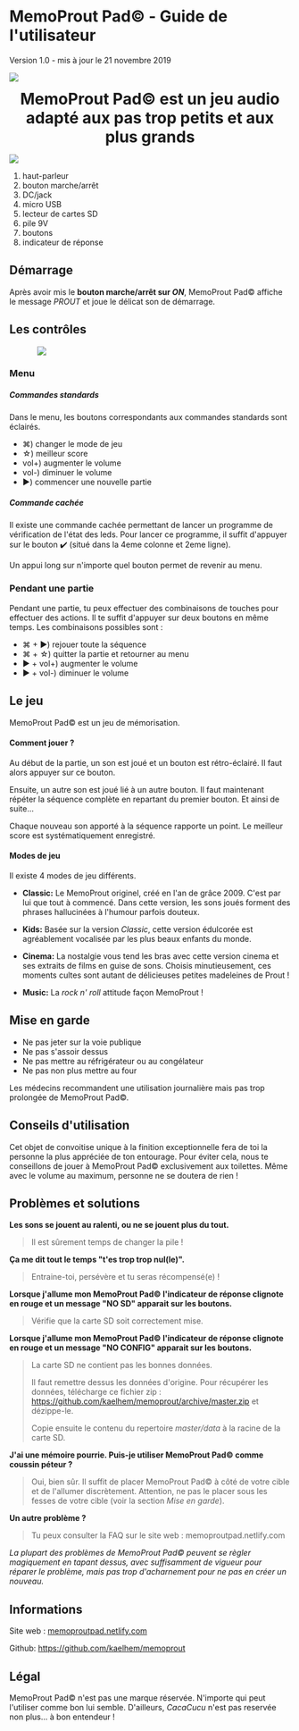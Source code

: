 # MemoProut Pad© - Guide de l'utilisateur

Version 1.0 - mis à jour le 21 novembre 2019















![](https://raw.githubusercontent.com/kaelhem/memoprout/master/resources/user-guide/logo.png)









<div style="text-align: center; font-weight: bold; font-size: 28px;">
MemoProut Pad© est un jeu audio adapté aux pas trop petits et aux plus grands
</div>







![](./schema.png)





1. haut-parleur
2. bouton marche/arrêt
3. DC/jack
4. micro USB
5. lecteur de cartes SD
6. pile 9V
7. boutons
8. indicateur de réponse









## Démarrage

Après avoir mis le **bouton marche/arrêt sur _ON_**, MemoProut Pad© affiche le message _PROUT_ et joue le délicat son de démarrage.



## Les contrôles



<div style="padding: 0 50px;"><img style="margin: auto;" src="./schema-buttons.png" /></div>





### Menu

##### Commandes standards

Dans le menu, les boutons correspondants aux commandes standards sont éclairés.

+ ⌘) changer le mode de jeu
+ ☆) meilleur score
+ vol+) augmenter le volume
+ vol-) diminuer le volume
+ ▶) commencer une nouvelle partie

##### Commande cachée

Il existe une commande cachée permettant de lancer un programme de vérification de l'état des leds. Pour lancer ce programme, il suffit d'appuyer sur le bouton ✔️ (situé dans la 4eme colonne et 2eme ligne).

Un appui long sur n'importe quel bouton permet de revenir au menu.



### Pendant une partie

Pendant une partie, tu peux effectuer des combinaisons de touches pour effectuer des actions. Il te suffit d'appuyer sur deux boutons en même temps. Les combinaisons possibles sont :

+ ⌘ + ▶) rejouer toute la séquence
+ ⌘ + ☆) quitter la partie et retourner au menu
+ ▶ + vol+) augmenter le volume
+ ▶ + vol-) diminuer le volume




## Le jeu

MemoProut Pad© est un jeu de mémorisation.



#### Comment jouer ?

Au début de la partie, un son est joué et un bouton est rétro-éclairé. Il faut alors appuyer sur ce bouton.

Ensuite, un autre son est joué lié à un autre bouton. Il faut maintenant répéter la séquence complète en repartant du premier bouton. Et ainsi de suite...

Chaque nouveau son apporté à la séquence rapporte un point. Le meilleur score est systématiquement enregistré.



#### Modes de jeu

Il existe 4 modes de jeu différents. 

* **Classic:** Le MemoProut originel, créé en l'an de grâce 2009. C'est par lui que tout à commencé. Dans cette version, les sons joués forment des phrases hallucinées à l'humour parfois douteux.

* **Kids:** Basée sur la version _Classic_, cette version édulcorée est agréablement vocalisée par les plus beaux enfants du monde.

* **Cinema:** La nostalgie vous tend les bras avec cette version cinema et ses extraits de films en guise de sons. Choisis minutieusement, ces moments cultes sont autant de délicieuses petites madeleines de Prout !

* **Music:** La _rock n' roll_ attitude façon MemoProut !

























## Mise en garde

- Ne pas jeter sur la voie publique
- Ne pas s'assoir dessus
- Ne pas mettre au réfrigérateur ou au congélateur
- Ne pas non plus mettre au four

Les médecins recommandent une utilisation journalière mais pas trop prolongée de MemoProut Pad©. 







## Conseils d'utilisation

Cet objet de convoitise unique à la finition exceptionnelle fera de toi la personne la plus appréciée de ton entourage. Pour éviter cela, nous te conseillons de jouer à  MemoProut Pad© exclusivement aux toilettes. Même avec le volume au maximum, personne ne se doutera de rien !





































## Problèmes et solutions

**Les sons se jouent au ralenti, ou ne se jouent plus du tout.**

> Il est sûrement temps de changer la pile !



**Ça me dit tout le temps "t'es trop trop nul(le)".**

> Entraine-toi, persévère et tu seras récompensé(e) !



**Lorsque j'allume mon MemoProut Pad© l'indicateur de réponse clignote en rouge et un message "NO SD" apparait sur les boutons.**

> Vérifie que la carte SD soit correctement mise.



**Lorsque j'allume mon MemoProut Pad© l'indicateur de réponse clignote en rouge et un message "NO CONFIG" apparait sur les boutons.**

> La carte SD ne contient pas les bonnes données.
>
> Il faut remettre dessus les données d'origine. Pour récupérer les données, télécharge ce fichier zip : https://github.com/kaelhem/memoprout/archive/master.zip et dézippe-le.
>
> Copie ensuite le contenu du repertoire _master/data_ à la racine de la carte SD.



**J'ai une mémoire pourrie. Puis-je utiliser MemoProut Pad© comme coussin péteur ?**

> Oui, bien sûr. Il suffit de placer MemoProut Pad© à côté de votre cible et de l'allumer discrètement. Attention, ne pas le placer sous les fesses de votre cible (voir la section _Mise en garde_).



**Un autre problème ?**

> Tu peux consulter la FAQ sur le site web : memoproutpad.netlify.com





_La plupart des problèmes de MemoProut Pad© peuvent se règler magiquement en tapant dessus, avec suffisamment de vigueur pour réparer le problème, mais pas trop d'acharnement pour ne pas en créer un nouveau._







## Informations

Site web : [memoproutpad.netlify.com](https://memoproutpad.netlify.com)

Github: https://github.com/kaelhem/memoprout







## Légal

MemoProut Pad© n'est pas une marque réservée. N'importe qui peut l'utiliser comme bon lui semble. D'ailleurs, *CacaCucu* n'est pas reservée non plus... à bon entendeur !
